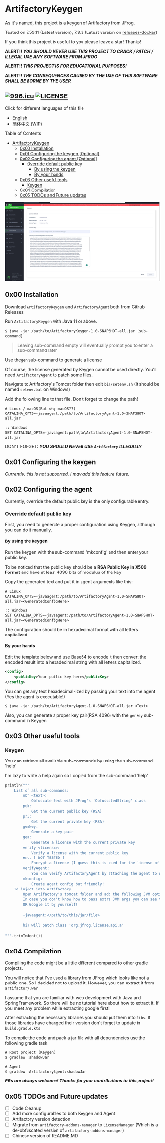 # ArtifactoryKeygen

As it's named, this project is a keygen of Artifactory from JFrog. 

Tested on 7.59.11 (Latest version), 7.9.2 (Latest version on [releases-docker](https://releases-docker.jfrog.io/))

If you think this project is useful to you please leave a star! Thanks!

**ALERT!! _YOU SHOULD NEVER USE THIS PROJECT TO CRACK / PATCH / ILLEGAL USE ANY SOFTWARE FROM JFROG_**

**ALERT!! _THIS PROJECT IS FOR EDUCATIONAL PURPOSES!_**

**ALERT!! _THE CONSEQUENCES CAUSED BY THE USE OF THIS SOFTWARE SHALL BE BORNE BY THE USER_**

[![996.icu](https://img.shields.io/badge/link-996.icu-red.svg)](https://996.icu)
[![LICENSE](https://img.shields.io/badge/license-Anti%20996-blue.svg)](https://github.com/996icu/996.ICU/blob/master/LICENSE)
---

Click for different languages of this file
- [English](README.MD)
- [简体中文 (WIP)](README_CN.MD)

Table of Contents
- [ArtifactoryKeygen](#artifactorykeygen)
    * [0x00 Installation](#0x00-installation)
    * [0x01 Configuring the keygen [Optional]](#0x01-configuring-the-keygen--optional-)
    * [0x02 Configuring the agent [Optional]](#0x02-configuring-the-agent--optional-)
        + [Override default public key](#override-default-public-key)
            - [By using the keygen](#by-using-the-keygen)
            - [By your hands](#by-your-hands)
    * [0x03 Other useful tools](#0x03-other-useful-tools)
        + [Keygen](#keygen)
    * [0x04 Compilation](#0x04-compilation)
    * [0x05 TODOs and Future updates](#0x05-todos-and-future-updates)

![](imgs/Success.png)

## 0x00 Installation

Download `ArtifactoryKeygen` and `ArtifactoryAgent` both from Github Releases

Run `ArtifactoryKeygen` with Java 11 or above.

```shell
$ java -jar /path/to/ArtifactoryKeygen-1.0-SNAPSHOT-all.jar [sub-command]
```

> Leaving sub-command empty will eventually prompt you to enter a sub-command later

Use the`gen` sub-command to generate a license

Of course, the license generated by Keygen cannot be used directly.
You'll need `ArtifactoryAgent` to patch some files.

Navigate to Artifactory's Tomcat folder then edit `bin/setenv.sh` (It should be named `setenv.bat` on Windows)

Add the following line to that file. Don't forget to change the path!
```shell
# Linux / macOS(But why macOS??)
CATALINA_OPTS=-javaagent:/path/to/ArtifactoryAgent-1.0-SNAPSHOT-all.jar
```

```batch
:: Windows
SET CATALINA_OPTS=-javaagent:path\to\ArtifactoryAgent-1.0-SNAPSHOT-all.jar
```

DON'T FORGET: **_YOU SHOULD NEVER USE `Artifactory` ILLEGALLY_**

## 0x01 Configuring the keygen

*Currently, this is not supported. I may add this feature future.*

## 0x02 Configuring the agent

Currently, override the default public key is the only configurable entry.

### Override default public key

First, you need to generate a proper configuration using Keygen, although you can do it manually.

#### By using the keygen

Run the keygen with the sub-command 'mkconfig' and then enter your public key.

To be noticed that the public key should be a **RSA Public Key in X509 Format**
and have at least 4096 bits of modulus of the key

Copy the generated text and put it in agent arguments like this:
```shell
# Linux
CATALINA_OPTS=-javaagent:/path/to/ArtifactoryAgent-1.0-SNAPSHOT-all.jar=<GeneratedConfigHere>
```

```batch
:: Windows
SET CATALINA_OPTS=-javaagent:/path/to/ArtifactoryAgent-1.0-SNAPSHOT-all.jar=<GeneratedConfigHere>
```

The configuration should be in hexadecimal format with all letters capitalized

#### By your hands

Edit the template below and use Base64 to encode it then convert the encoded result into a hexadecimal string with all letters capitalized.

```XML
<config>
    <publicKey>Your public key here</publicKey>
</config>
```

You can get any text hexadecimal-ized by passing your text into the agent (Yes the agent is executable!)


```
$ java -jar /path/to/ArtifactoryAgent-1.0-SNAPSHOT-all.jar <Text>
```

Also, you can generate a proper key pair(RSA 4096) with the `genkey` sub-command in Keygen

## 0x03 Other useful tools

### Keygen

You can retrieve all available sub-commands by using the sub-command 'help'

I'm lazy to write a help again so I copied from the sub-command 'help'

```kotlin
println("""
    List of all sub-commands:
        obf <text>:
            Obfuscate text with JFrog's 'ObfuscatedString' class
        pub:
            Get the current public key (RSA)
        pri:
            Get the current private key (RSA)
        genkey:
            Generate a key pair
        gen:
            Generate a license with the current private key
        verify <license>:
            Verify a license with the current public key
        enc: [ NOT TESTED ]
            Encrypt a license (I guess this is used for the license of the old version)
        verifyAgent:
            You can verify ArtifactoryAgent by attaching the agent to ArtifactoryKeygen
        mkconfig:
            Create agent config but friendly!
    To inject into artifactory
        Open Artifactory's tomcat folder and add the following JVM options to tomcat.
        In case you don't know how to pass extra JVM args you can see the README of this project
        OR Google it by yourself!
        
        -javaagent:</path/to/this/jar/file>
        
        his will patch class 'org.jfrog.license.api.a'
                    
""".trimIndent())
```

## 0x04 Compilation

Compiling the code might be a little different compared to other gradle projects.

You will notice that I've used a library from JFrog which looks like not a public one.
So I decided not to upload it. However, you can extract it from `artifactory.war`

I assume that you are familiar with web development with Java and SpringFramework.
So there will be no tutorial here about how to extract it.
If you meet any problem while extracting google first!

After extracting the necessary libraries you should put them into `libs`.
If those libraries have changed their version don't forget to update in `build.gradle.kts`

To compile the code and pack a jar file with all dependencies use the following gradle task

```shell
# Root project (Keygen)
$ gradlew :shadowJar
```

```shell
# Agent
$ graldew :ArtifactoryAgent:shadowJar
```

**_PRs are always welcome! Thanks for your contributions to this project!_**

## 0x05 TODOs and Future updates

- [ ] Code Cleanup
- [ ] Add more configurables to both Keygen and Agent
- [ ] Artifactory version detection
- [ ] Migrate from `artifactory-addons-manager` to `LicenseManager` (Which is a de-obfuscated version of `artifactory-addons-manager`)
- [ ] Chinese version of README.MD
